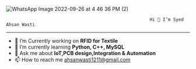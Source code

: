 ![WhatsApp Image 2022-09-26 at 4 46 36 PM (2)](https://user-images.githubusercontent.com/115994330/204042227-95a28f41-a0f9-4b44-86e4-fe68c7177f57.jpeg)

 
                                                           Hi 👋 I’m Syed Ahsan Wasti
 _____________________________________________________________________________________________________________________________                                                                  
- 👀 I’m Currently working on **RFID for Textile**
- 🌱 I’m currently learning **Python, C++, MySQL**
- 💞️ Ask me about **IoT,PCB design,Integration & Automation**
- 📫 How to reach me ahsanwasti1211@gmail.com

<!---
AhsanWasti/AhsanWasti is a ✨ special ✨ repository because its `README.md` (this file) appears on your GitHub profile.
You can click the Preview link to take a look at your changes.
--->
